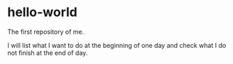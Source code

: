 # hello-world
The first repository of me.

I will list what I want to do at the beginning of one day and check what I do not finish at the end of day.
